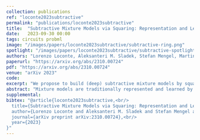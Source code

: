 ```yaml
---
collection: publications
ref: "loconte2023subtractive"
permalink: "publications/loconte2023subtractive"
title:  "Subtractive Mixture Models via Squaring: Representation and Learning"
date:   2023-09-30 00:00
tags: circuits probml
image: "/images/papers/loconte2023subtractive/subtractive-ring.png"
spotlight: "/images/papers/loconte2023subtractive/subtractive-spotlight.png"
authors: "Lorenzo Loconte, Aleksanteri M. Sladek, Stefan Mengel, Martin Trapp, Arno Solin, Nicolas Gillis, Antonio Vergari"
paperurl: "https://arxiv.org/abs/2310.00724"
pdf: "https://arxiv.org/abs/2310.00724"
venue: "arXiv 2023"
code: 
excerpt: "We propose to build (deep) subtractive mixture models by squaring circuits. We theoretically prove their expressiveness by deriving an exponential lowerbound on the size of circuits with positive parameters only."
abstract: "Mixture models are traditionally represented and learned by adding several distributions as components. Allowing mixtures to subtract probability mass or density can drastically reduce the number of components needed to model complex distributions. However, learning such subtractive mixtures while ensuring they still encode a non-negative function is challenging. We investigate how to learn and perform inference on deep subtractive mixtures by squaring them. We do this in the framework of probabilistic circuits, which enable us to represent tensorized mixtures and generalize several other subtractive models. We theoretically prove that the class of squared circuits allowing subtractions can be exponentially more expressive than traditional additive mixtures; and, we empirically show this increased expressiveness on a series of real-world distribution estimation tasks."
supplemental: 
bibtex: "@article{loconte2023subtractive,<br/>
  title={Subtractive Mixture Models via Squaring: Representation and Learning},<br/>
  author={Lorenzo Loconte and Aleksanteri M. Sladek and Stefan Mengel and Martin Trapp and Arno Solin and Nicolas Gillis and Antonio Vergari},<br/>
  journal={arXiv preprint arXiv:2310.00724},<br/>
  year={2023}
}"
---
```

